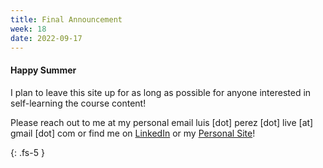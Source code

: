 ```yaml
---
title: Final Announcement
week: 18
date: 2022-09-17
---
```

#### Happy Summer

I plan to leave this site up for as long as possible for anyone interested in self-learning the course content!

Please reach out to me at my personal email luis [dot] perez [dot] live [at] gmail [dot] com or find me on [LinkedIn](www.linkedin.com/in/nautilik) or my [Personal Site](www.luisperez.ml)!

{: .fs-5 }